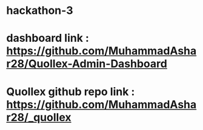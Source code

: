 # hackathon-3

# dashboard link : https://github.com/MuhammadAshar28/Quollex-Admin-Dashboard

# Quollex github repo link : https://github.com/MuhammadAshar28/_quollex

